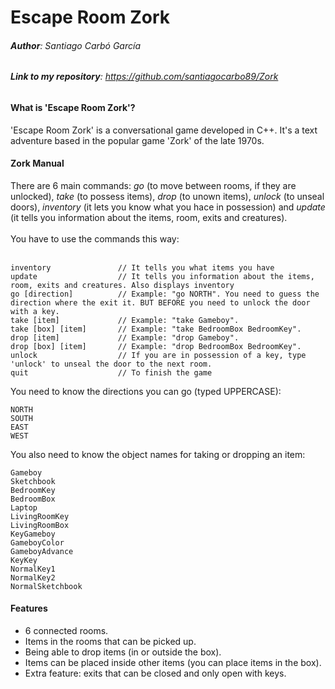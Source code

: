 # Escape Room Zork
###### **Author**: Santiago Carbó García
###### **Link to my repository**: https://github.com/santiagocarbo89/Zork
#### **What is 'Escape Room Zork'?**

'Escape Room Zork' is a conversational game developed in C++. It's a text adventure based in the popular game 'Zork' of the late 1970s.

#### **Zork Manual**

There are 6 main commands: *go* (to move between rooms, if they are unlocked), *take* (to possess items), *drop* (to unown items), *unlock* (to unseal doors), *inventory* (it lets you know what you hace in possession) and *update* (it tells you information about the items, room, exits and creatures).</br></br>
You have to use the commands this way:</br></br>

```
inventory               // It tells you what items you have
update                  // It tells you information about the items, room, exits and creatures. Also displays inventory
go [direction]          // Example: "go NORTH". You need to guess the direction where the exit it. BUT BEFORE you need to unlock the door with a key.
take [item]             // Example: "take Gameboy".
take [box] [item]       // Example: "take BedroomBox BedroomKey".
drop [item]             // Example: "drop Gameboy".
drop [box] [item]       // Example: "drop BedroomBox BedroomKey".
unlock                  // If you are in possession of a key, type 'unlock' to unseal the door to the next room.
quit                    // To finish the game
```
You need to know the directions you can go (typed UPPERCASE):

```
NORTH
SOUTH
EAST
WEST
```

You also need to know the object names for taking or dropping an item:

```
Gameboy
Sketchbook
BedroomKey
BedroomBox
Laptop
LivingRoomKey
LivingRoomBox
KeyGameboy
GameboyColor
GameboyAdvance
KeyKey
NormalKey1
NormalKey2
NormalSketchbook
```

#### **Features**
* 6 connected rooms.
* Items in the rooms that can be picked up.
* Being able to drop items (in or outside the box).
* Items can be placed inside other items (you can place items in the box).
* Extra feature: exits that can be closed and only open with keys.
